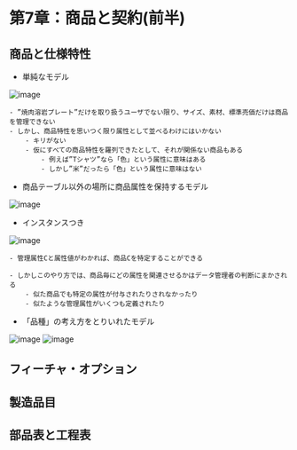 # 第7章：商品と契約(前半)

## 商品と仕様特性

- 単純なモデル

![image](https://user-images.githubusercontent.com/44853475/139512018-792bb988-5d4e-4e4d-ab2b-a90a3c40ea4d.png)

	- ”焼肉溶岩プレート”だけを取り扱うユーザでない限り、サイズ、素材、標準売価だけは商品を管理できない
	- しかし、商品特性を思いつく限り属性として並べるわけにはいかない
		- キリがない
		- 仮にすべての商品特性を羅列できたとして、それが関係ない商品もある
			- 例えば”Tシャツ”なら「色」という属性に意味はある
			- しかし”米”だったら「色」という属性に意味はない


- 商品テーブル以外の場所に商品属性を保持するモデル

![image](https://user-images.githubusercontent.com/44853475/139512847-64d01626-d643-463a-b6fa-39fe5beb119e.png)

- インスタンスつき

![image](https://user-images.githubusercontent.com/44853475/139513144-69ededd0-7293-4036-b68d-5f33f7d545e8.png)

	- 管理属性Cと属性値がわかれば、商品Cを特定することができる

	- しかしこのやり方では、商品毎にどの属性を関連させるかはデータ管理者の判断にまかされる
		- 似た商品でも特定の属性が付与されたりされなかったり
		- 似たような管理属性がいくつも定義されたり

- 「品種」の考え方をとりいれたモデル

![image](https://user-images.githubusercontent.com/44853475/139513890-d7a46ea9-7952-4850-b8f9-020af65ddaf5.png)
![image](https://user-images.githubusercontent.com/44853475/139512847-64d01626-d643-463a-b6fa-39fe5beb119e.png)

## フィーチャ・オプション

## 製造品目


## 部品表と工程表



